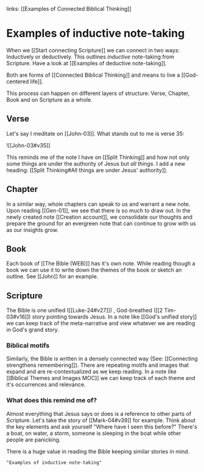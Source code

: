 links: [[Examples of Connected Biblical Thinking]]
# Examples of inductive note-taking
When we [[Start connecting Scripture]] we can connect in two ways: Inductively or deductively. This outlines *inductive* note-taking from Scripture. Have a look at [[Examples of deductive note-taking]]. 

Both are forms of [[Connected Biblical Thinking]] and means to live a [[God-centered life]].

This process can happen on different layers of structure: Verse, Chapter, Book and on Scripture as a whole.

## Verse
Let's say I meditate on [[John-03]]. What stands out to me is verse 35:

![[John-03#v35]]

This reminds me of the note I have on [[Split Thinking]] and how not only some things are under the authority of Jesus but *all things*. I add a new heading: [[Split Thinking#All things are under Jesus' authority]].

## Chapter
In a similar way, whole chapters can speak to us and warrant a new note. Upon reading [[Gen-01]], we see that there is so much to draw out. In the newly created note [[Creation account]], we consolidate our thoughts and prepare the ground for an evergreen note that can continue to grow with us as our insights grow.

## Book
Each book of [[The Bible (WEB)]] has it's own note. While reading though a book we can use it to write down the themes of the book or sketch an outline. See [[John]] for an example.

## Scripture
The Bible is one unified ([[Luke-24#v27]]) , God-breathed ([[2 Tim-03#v16]]) story pointing towards Jesus. In a note like [[God's unified story]] we can keep track of the meta-narrative and view whatever we are reading in God's grand story.

### Biblical motifs
Similarly, the Bible is written in a densely connected way (See: [[Connecting strengthens remembering]]). There are repeating motifs and images that expand and are re-contextualized as we keep reading. In a note like [[Biblical Themes and Images MOC]] we can keep track of each theme and it's occurrences and relevance.

### What does this remind me of?
Almost everything that Jesus says or does is a reference to other parts of Scripture. Let's take the story of [[Mark-04#v39]] for example. Think about the key elements and ask yourself "Where have I seen this before?" There's a boat, on water, a storm, someone is sleeping in the boat while other people are panicking.

There is a huge value in reading the Bible keeping similar stories in mind.

```query 2021-10-02 14:26
"Examples of inductive note-taking"
```